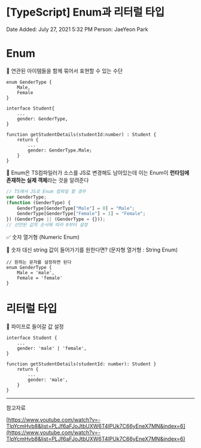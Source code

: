 # [TypeScript] Enum과 리터럴 타입

Date Added: July 27, 2021 5:32 PM
Person: JaeYeon Park

# Enum

📌 연관된 아이템들을 함께 묶어서 표현할 수 있는 수단

```tsx
enum GenderType {
	Male,
	Female	
}

interface Student{
	...
	gender: GenderType,
}

function getStudentDetails(studentId:number) : Student {
	return {
		...
		gender: GenderType.Male;
	}
}
```

📌 Enum은 TS컴파일러가 소스를 JS로 변경해도 남아있는데 이는 Enum이 **런타임에 존재하는 실제 객체**라는 것을 알려준다

```jsx
// TS에서 JS로 Enum 컴파일 할 경우
var GenderType;
(function (GenderType) {
	GenderType[GenderType["Male"] = 0] = "Male";
	GenderType[GenderType["Female"] = 1] = "Female";
}) (GenderType || (GenderType = {}));
// 선언된 값의 순서에 따라 0부터 설정
```

✅ 숫자 열거형 (Numeric Enum)

📌 숫자 대신 string 값이 들어가기를 원한다면? (문자형 열거형 : String Enum)

```tsx
// 원하는 문자를 설정하면 된다
enum GenderType {
	Male = 'male',
	Female = 'female'
}
```

# 리터럴 타입

📌 파이프로 들어갈 값 설정

```tsx
interface Student {
	...
	gender: 'male' | 'female',
}

function getStudentDetails(studentId: number): Student }
	return {
		...
		gender: 'male',
	}
}
```

---

참고자료

[https://www.youtube.com/watch?v=-TlpYcmHvb8&list=PLJf6aFJoJtbUXW6T4lPUk7C66yEneX7MN&index=6](https://www.youtube.com/watch?v=-TlpYcmHvb8&list=PLJf6aFJoJtbUXW6T4lPUk7C66yEneX7MN&index=6)
